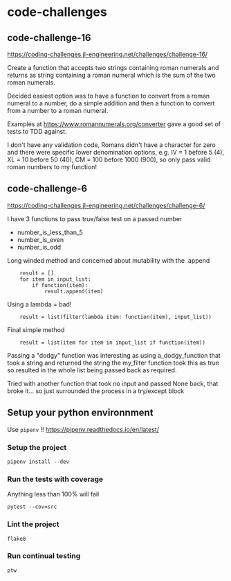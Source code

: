 # code-challenges

## code-challenge-16
https://coding-challenges.jl-engineering.net/challenges/challenge-16/

Create a function that accepts two strings containing roman numerals and returns as string containing a roman numeral which is the sum of the two roman numerals.

Decided easiest option was to have a function to convert from a roman numeral to a number, do a simple addition and then a function to convert from a number to a roman numeral.

Examples at https://www.romannumerals.org/converter gave a good set of tests to TDD against.

I don't have any validation code, Romans didn't have a character for zero and there were specific lower denomination options, e.g. IV = 1 before 5 (4), XL = 10 before 50 (40), CM = 100 before 1000 (900), so only pass valid roman numbers to my function!


## code-challenge-6
https://coding-challenges.jl-engineering.net/challenges/challenge-6/

I have 3 functions to pass true/false test on a passed number
* number_is_less_than_5
* number_is_even
* number_is_odd

Long winded method and concerned about mutability with the .append
```
    result = []
    for item in input_list:
        if function(item):
            result.append(item)
```

Using a lambda = bad!
```
    result = list(filter(lambda item: function(item), input_list))
```

Final simple method
```
    result = list(item for item in input_list if function(item))
```

Passing a "dodgy" function was interesting as using a_dodgy_function that took a string and returned the string the my_filter function took this as true so resulted in the whole list being passed back as required.

Tried with another function that took no input and passed None back, that broke it... so just surrounded the process in a try/except block


## Setup your python environnment

Use `pipenv` !! https://pipenv.readthedocs.io/en/latest/

### Setup the project

`pipenv install --dev`

### Run the tests with coverage

Anything less than 100% will fail

`pytest --cov=src`

### Lint the project

`flake8`

### Run continual testing

`ptw`
